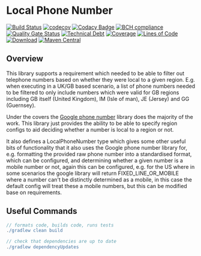 # Local Phone Number

[![Build Status](https://travis-ci.org/michaelruocco/local-phone-number.svg?branch=master)](https://travis-ci.org/michaelruocco/local-phone-number)
[![codecov](https://codecov.io/gh/michaelruocco/local-phone-number/branch/master/graph/badge.svg)](https://codecov.io/gh/michaelruocco/local-phone-number)
[![Codacy Badge](https://app.codacy.com/project/badge/Grade/447cdab4470148eda31695b1c5e8e957)](https://www.codacy.com/manual/michaelruocco/local-phone-number?utm_source=github.com&amp;utm_medium=referral&amp;utm_content=michaelruocco/local-phone-number&amp;utm_campaign=Badge_Grade)
[![BCH compliance](https://bettercodehub.com/edge/badge/michaelruocco/local-phone-number?branch=master)](https://bettercodehub.com/)
[![Quality Gate Status](https://sonarcloud.io/api/project_badges/measure?project=michaelruocco_local-phone-number&metric=alert_status)](https://sonarcloud.io/dashboard?id=michaelruocco_local-phone-number)
[![Technical Debt](https://sonarcloud.io/api/project_badges/measure?project=michaelruocco_local-phone-number&metric=sqale_index)](https://sonarcloud.io/dashboard?id=michaelruocco_local-phone-number)
[![Coverage](https://sonarcloud.io/api/project_badges/measure?project=michaelruocco_local-phone-number&metric=coverage)](https://sonarcloud.io/dashboard?id=michaelruocco_local-phone-number)
[![Lines of Code](https://sonarcloud.io/api/project_badges/measure?project=michaelruocco_local-phone-number&metric=ncloc)](https://sonarcloud.io/dashboard?id=michaelruocco_local-phone-number)
[![Download](https://api.bintray.com/packages/michaelruocco/maven/local-phone-number/images/download.svg)](https://bintray.com/michaelruocco/maven/local-phone-number/_latestVersion)
[![Maven Central](https://img.shields.io/maven-central/v/com.github.michaelruocco/local-phone-number.svg?label=Maven%20Central)](https://search.maven.org/search?q=g:%22com.github.michaelruocco%22%20AND%20a:%22local-phone-number%22)

## Overview

This library supports a requirement which needed to be able to filter out telephone
numbers based on whether they were local to a given region. E.g. when executing in a UK/GB based
scenario, a list of phone numbers needed to be filtered to only include numbers which were valid
for GB regions including GB itself (United Kingdom), IM (Isle of man), JE (Jersey) and GG (Guernsey).

Under the covers the [Google phone number](https://github.com/google/libphonenumber) library does
the majority of the work. This library just provides the ability to be able to specify region configs
to aid deciding whether a number is local to a region or not.

It also defines a LocalPhoneNumber type which gives some other useful bits of functionality that it
also uses the Google phone number library for, e.g. formatting the provided raw phone number into a
standardised format, which can be configured, and determining whether a given number is a mobile number or
not, again this can be configured, e.g. for the US where in some scenarios the google library will return
FIXED_LINE_OR_MOBILE where a number can't be distinctly determined as a mobile, in this case the default
config will treat these a mobile numbers, but this can be modified base on requirements.

## Useful Commands

```gradle
// formats code, builds code, runs tests
./gradlew clean build
```

```gradle
// check that dependencies are up to date
./gradlew dependencyUpdates
```